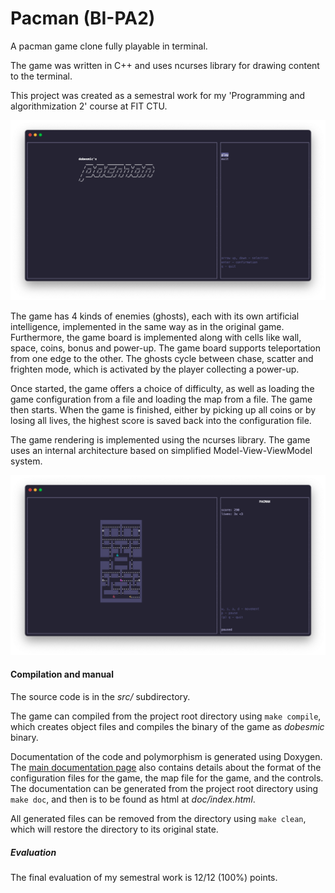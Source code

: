 # Pacman (BI-PA2)

A pacman game clone fully playable in terminal.

The game was written in C++ and uses ncurses library for drawing content to the terminal.

This project was created as a semestral work for my 'Programming and algorithmization 2' course at FIT CTU.

![dobesmic's PacMan](doc/images/semestral_0.png)

The game has 4 kinds of enemies (ghosts), each with its own artificial intelligence, implemented in the same way as in the original game.
Furthermore, the game board is implemented along with cells like wall, space, coins, 
bonus and power-up. The game board supports teleportation from one edge to the other.
The ghosts cycle between chase, scatter and frighten mode, which is activated by the player collecting a power-up.

Once started, the game offers a choice of difficulty, as well as loading the game configuration from a file and
loading the map from a file. The game then starts. When the game is finished, either by picking up
all coins or by losing all lives, the highest score is saved back into the 
configuration file.

The game rendering is implemented using the ncurses library. The game uses an internal architecture based on simplified Model-View-ViewModel system.

![In-game](doc/images/semestral_1.png)

#### Compilation and manual

The source code is in the *src/* subdirectory.

The game can compiled from the project root directory using `make compile`, which creates object files and compiles the binary of the game as *dobesmic* binary.

Documentation of the code and polymorphism is generated using Doxygen. The [main documentation page](semestral/doc/pages/mainpage.md) also contains details about the format of the configuration files for the game, the map file for the game, and the controls. The documentation can be generated from the project root directory using `make doc`, and then is to be found as html at *doc/index.html*. 

All generated files can be removed from the directory using `make clean`, which will restore the directory to its original state.

##### Evaluation

The final evaluation of my semestral work is 12/12 (100%) points.